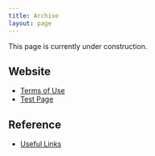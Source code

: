 ```yaml
---
title: Archive
layout: page
---
```


This page is currently under construction.

## Website ##

- [Terms of Use](https://martbetz.github.io/terms-of-use.html) 
- [Test Page](https://martbetz.github.io/test.html)

## Reference ##

- [Useful Links](https://martbetz.github.io/links.html)

